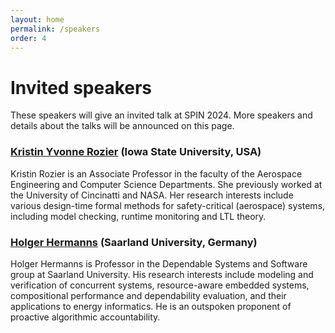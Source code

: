 ```yaml
---
layout: home
permalink: /speakers
order: 4
---
```


# Invited speakers

These speakers will give an invited talk at SPIN 2024. More speakers and details about the talks will be announced on this page.

### [Kristin Yvonne Rozier](https://www.aere.iastate.edu/kyrozier/) (Iowa State University, USA)

Kristin Rozier is an Associate Professor in the faculty of the Aerospace Engineering and Computer Science Departments.
She previously worked at the University of Cincinatti and NASA.
Her research interests include various design-time formal methods for safety-critical (aerospace) systems, including model checking, runtime monitoring and LTL theory.

### [Holger Hermanns](https://depend.cs.uni-saarland.de/~hermanns/) (Saarland University, Germany)

Holger Hermanns is Professor in the Dependable Systems and Software group at Saarland University.
His research interests include modeling and verification of concurrent systems, resource-aware embedded systems, compositional performance and dependability evaluation, and their applications to energy informatics. He is an outspoken proponent of proactive algorithmic accountability.
